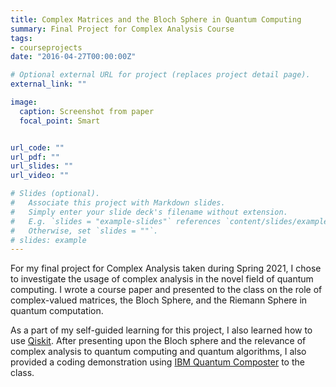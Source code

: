 ```yaml
---
title: Complex Matrices and the Bloch Sphere in Quantum Computing
summary: Final Project for Complex Analysis Course
tags:
- courseprojects
date: "2016-04-27T00:00:00Z"

# Optional external URL for project (replaces project detail page).
external_link: ""

image:
  caption: Screenshot from paper
  focal_point: Smart


url_code: ""
url_pdf: ""
url_slides: ""
url_video: ""

# Slides (optional).
#   Associate this project with Markdown slides.
#   Simply enter your slide deck's filename without extension.
#   E.g. `slides = "example-slides"` references `content/slides/example-slides.md`.
#   Otherwise, set `slides = ""`.
# slides: example
---
```



For my final project for Complex Analysis taken during Spring 2021, I chose to investigate the usage of complex analysis in the novel field of quantum computing. I wrote a course paper and presented to the class on the role of complex-valued matrices, the Bloch Sphere, and the Riemann Sphere in quantum computation.

As a part of my self-guided learning for this project, I also learned how to use [Qiskit](https://qiskit.org/). After presenting upon the Bloch sphere and the relevance of complex analysis to quantum computing and quantum algorithms, I also provided a coding demonstration using [IBM Quantum Composter](https://quantum-computing.ibm.com/composer/docs/iqx/) to the class.
